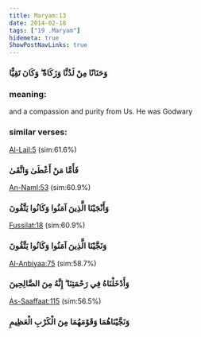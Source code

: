 ```yaml
---
title: Maryam:13
date: 2014-02-18
tags: ["19 .Maryam"]
hidemeta: true 
ShowPostNavLinks: true 
---
```

### وَحَنَانًا مِنْ لَدُنَّا وَزَكَاةً ۖ وَكَانَ تَقِيًّا
### meaning: 
and a compassion and purity from Us. He was Godwary
### similar verses: 

[Al-Lail:5](/92/5) (sim:61.6%)

### فَأَمَّا مَنْ أَعْطَىٰ وَاتَّقَىٰ

[An-Naml:53](/27/53) (sim:60.9%)

### وَأَنْجَيْنَا الَّذِينَ آمَنُوا وَكَانُوا يَتَّقُونَ

[Fussilat:18](/41/18) (sim:60.9%)

### وَنَجَّيْنَا الَّذِينَ آمَنُوا وَكَانُوا يَتَّقُونَ

[Al-Anbiyaa:75](/21/75) (sim:58.7%)

### وَأَدْخَلْنَاهُ فِي رَحْمَتِنَا ۖ إِنَّهُ مِنَ الصَّالِحِينَ

[As-Saaffaat:115](/37/115) (sim:56.5%)

### وَنَجَّيْنَاهُمَا وَقَوْمَهُمَا مِنَ الْكَرْبِ الْعَظِيمِ
